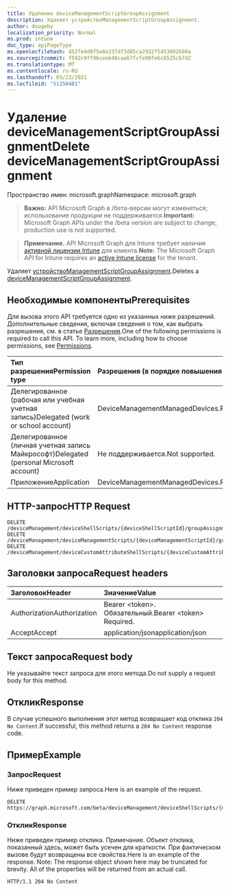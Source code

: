 ```yaml
---
title: Удаление deviceManagementScriptGroupAssignment
description: Удаляет устройствоManagementScriptGroupAssignment.
author: dougeby
localization_priority: Normal
ms.prod: intune
doc_type: apiPageType
ms.openlocfilehash: 452fe4d8f5e8a337df3d85ca2932f5453892690a
ms.sourcegitcommit: f592c9ff96ceeb40caa67fcfe90fe6c8525cb7d2
ms.translationtype: MT
ms.contentlocale: ru-RU
ms.lasthandoff: 03/23/2021
ms.locfileid: "51150481"
---
```

# <a name="delete-devicemanagementscriptgroupassignment"></a><span data-ttu-id="0ab3a-103">Удаление deviceManagementScriptGroupAssignment</span><span class="sxs-lookup"><span data-stu-id="0ab3a-103">Delete deviceManagementScriptGroupAssignment</span></span>

<span data-ttu-id="0ab3a-104">Пространство имен: microsoft.graph</span><span class="sxs-lookup"><span data-stu-id="0ab3a-104">Namespace: microsoft.graph</span></span>

> <span data-ttu-id="0ab3a-105">**Важно:** API Microsoft Graph в /бета-версии могут изменяться; использование продукции не поддерживается.</span><span class="sxs-lookup"><span data-stu-id="0ab3a-105">**Important:** Microsoft Graph APIs under the /beta version are subject to change; production use is not supported.</span></span>

> <span data-ttu-id="0ab3a-106">**Примечание.** API Microsoft Graph для Intune требует наличия [активной лицензии Intune](https://go.microsoft.com/fwlink/?linkid=839381) для клиента.</span><span class="sxs-lookup"><span data-stu-id="0ab3a-106">**Note:** The Microsoft Graph API for Intune requires an [active Intune license](https://go.microsoft.com/fwlink/?linkid=839381) for the tenant.</span></span>

<span data-ttu-id="0ab3a-107">Удаляет [устройствоManagementScriptGroupAssignment](../resources/intune-devices-devicemanagementscriptgroupassignment.md).</span><span class="sxs-lookup"><span data-stu-id="0ab3a-107">Deletes a [deviceManagementScriptGroupAssignment](../resources/intune-devices-devicemanagementscriptgroupassignment.md).</span></span>

## <a name="prerequisites"></a><span data-ttu-id="0ab3a-108">Необходимые компоненты</span><span class="sxs-lookup"><span data-stu-id="0ab3a-108">Prerequisites</span></span>
<span data-ttu-id="0ab3a-p101">Для вызова этого API требуется одно из указанных ниже разрешений. Дополнительные сведения, включая сведения о том, как выбрать разрешения, см. в статье [Разрешения](/graph/permissions-reference).</span><span class="sxs-lookup"><span data-stu-id="0ab3a-p101">One of the following permissions is required to call this API. To learn more, including how to choose permissions, see [Permissions](/graph/permissions-reference).</span></span>

|<span data-ttu-id="0ab3a-111">Тип разрешения</span><span class="sxs-lookup"><span data-stu-id="0ab3a-111">Permission type</span></span>|<span data-ttu-id="0ab3a-112">Разрешения (в порядке повышения привилегий)</span><span class="sxs-lookup"><span data-stu-id="0ab3a-112">Permissions (from least to most privileged)</span></span>|
|:---|:---|
|<span data-ttu-id="0ab3a-113">Делегированное (рабочая или учебная учетная запись)</span><span class="sxs-lookup"><span data-stu-id="0ab3a-113">Delegated (work or school account)</span></span>|<span data-ttu-id="0ab3a-114">DeviceManagementManagedDevices.ReadWrite.All</span><span class="sxs-lookup"><span data-stu-id="0ab3a-114">DeviceManagementManagedDevices.ReadWrite.All</span></span>|
|<span data-ttu-id="0ab3a-115">Делегированное (личная учетная запись Майкрософт)</span><span class="sxs-lookup"><span data-stu-id="0ab3a-115">Delegated (personal Microsoft account)</span></span>|<span data-ttu-id="0ab3a-116">Не поддерживается.</span><span class="sxs-lookup"><span data-stu-id="0ab3a-116">Not supported.</span></span>|
|<span data-ttu-id="0ab3a-117">Приложение</span><span class="sxs-lookup"><span data-stu-id="0ab3a-117">Application</span></span>|<span data-ttu-id="0ab3a-118">DeviceManagementManagedDevices.ReadWrite.All</span><span class="sxs-lookup"><span data-stu-id="0ab3a-118">DeviceManagementManagedDevices.ReadWrite.All</span></span>|

## <a name="http-request"></a><span data-ttu-id="0ab3a-119">HTTP-запрос</span><span class="sxs-lookup"><span data-stu-id="0ab3a-119">HTTP Request</span></span>
<!-- {
  "blockType": "ignored"
}
-->
``` http
DELETE /deviceManagement/deviceShellScripts/{deviceShellScriptId}/groupAssignments/{deviceManagementScriptGroupAssignmentId}
DELETE /deviceManagement/deviceManagementScripts/{deviceManagementScriptId}/groupAssignments/{deviceManagementScriptGroupAssignmentId}
DELETE /deviceManagement/deviceCustomAttributeShellScripts/{deviceCustomAttributeShellScriptId}/groupAssignments/{deviceManagementScriptGroupAssignmentId}
```

## <a name="request-headers"></a><span data-ttu-id="0ab3a-120">Заголовки запроса</span><span class="sxs-lookup"><span data-stu-id="0ab3a-120">Request headers</span></span>
|<span data-ttu-id="0ab3a-121">Заголовок</span><span class="sxs-lookup"><span data-stu-id="0ab3a-121">Header</span></span>|<span data-ttu-id="0ab3a-122">Значение</span><span class="sxs-lookup"><span data-stu-id="0ab3a-122">Value</span></span>|
|:---|:---|
|<span data-ttu-id="0ab3a-123">Authorization</span><span class="sxs-lookup"><span data-stu-id="0ab3a-123">Authorization</span></span>|<span data-ttu-id="0ab3a-124">Bearer &lt;token&gt;. Обязательный.</span><span class="sxs-lookup"><span data-stu-id="0ab3a-124">Bearer &lt;token&gt; Required.</span></span>|
|<span data-ttu-id="0ab3a-125">Accept</span><span class="sxs-lookup"><span data-stu-id="0ab3a-125">Accept</span></span>|<span data-ttu-id="0ab3a-126">application/json</span><span class="sxs-lookup"><span data-stu-id="0ab3a-126">application/json</span></span>|

## <a name="request-body"></a><span data-ttu-id="0ab3a-127">Текст запроса</span><span class="sxs-lookup"><span data-stu-id="0ab3a-127">Request body</span></span>
<span data-ttu-id="0ab3a-128">Не указывайте текст запроса для этого метода.</span><span class="sxs-lookup"><span data-stu-id="0ab3a-128">Do not supply a request body for this method.</span></span>

## <a name="response"></a><span data-ttu-id="0ab3a-129">Отклик</span><span class="sxs-lookup"><span data-stu-id="0ab3a-129">Response</span></span>
<span data-ttu-id="0ab3a-130">В случае успешного выполнения этот метод возвращает код отклика `204 No Content`.</span><span class="sxs-lookup"><span data-stu-id="0ab3a-130">If successful, this method returns a `204 No Content` response code.</span></span>

## <a name="example"></a><span data-ttu-id="0ab3a-131">Пример</span><span class="sxs-lookup"><span data-stu-id="0ab3a-131">Example</span></span>

### <a name="request"></a><span data-ttu-id="0ab3a-132">Запрос</span><span class="sxs-lookup"><span data-stu-id="0ab3a-132">Request</span></span>
<span data-ttu-id="0ab3a-133">Ниже приведен пример запроса.</span><span class="sxs-lookup"><span data-stu-id="0ab3a-133">Here is an example of the request.</span></span>
``` http
DELETE https://graph.microsoft.com/beta/deviceManagement/deviceShellScripts/{deviceShellScriptId}/groupAssignments/{deviceManagementScriptGroupAssignmentId}
```

### <a name="response"></a><span data-ttu-id="0ab3a-134">Отклик</span><span class="sxs-lookup"><span data-stu-id="0ab3a-134">Response</span></span>
<span data-ttu-id="0ab3a-p102">Ниже приведен пример отклика. Примечание. Объект отклика, показанный здесь, может быть усечен для краткости. При фактическом вызове будут возвращены все свойства.</span><span class="sxs-lookup"><span data-stu-id="0ab3a-p102">Here is an example of the response. Note: The response object shown here may be truncated for brevity. All of the properties will be returned from an actual call.</span></span>
``` http
HTTP/1.1 204 No Content
```




